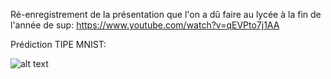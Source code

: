 Ré-enregistrement de la présentation que l'on a dû faire au lycée à la fin de l'année de sup: https://www.youtube.com/watch?v=qEVPto7j1AA

Prédiction TIPE MNIST:

![alt text](https://raw.githubusercontent.com/Benjamin-Loison/MPSI-1/master/TIPE/Prediction%20TIPE/example.jpg)
